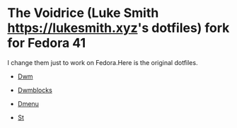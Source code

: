 # The Voidrice (Luke Smith <https://lukesmith.xyz>'s dotfiles) fork for Fedora 41

I change them just to work on Fedora.Here is the original dotfiles.

- [Dwm](	https://github.com/lukesmithxyz/dwm.git)

- [Dwmblocks](https://github.com/LukeSmithxyz/dwmblocks.git)

- [Dmenu](https://github.com/lukesmithxyz/dmenu.git)

- [St](https://github.com/lukesmithxyz/st.git)

